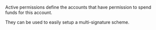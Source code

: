 Active permissions define the accounts that have permission to spend funds for this account.

They can be used to easily setup a multi-signature scheme.